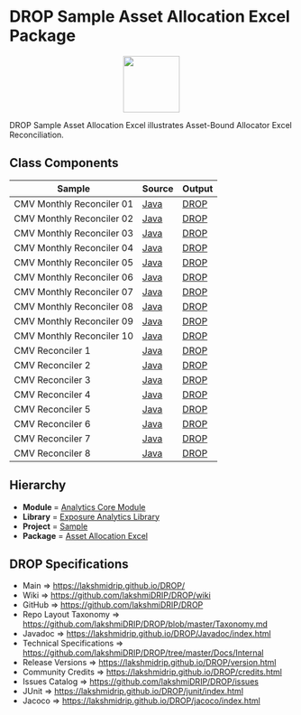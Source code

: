 # DROP Sample Asset Allocation Excel Package

<p align="center"><img src="https://github.com/lakshmiDRIP/DROP/blob/master/DRIP_Logo.gif?raw=true" width="100"></p>

DROP Sample Asset Allocation Excel illustrates Asset-Bound Allocator Excel Reconciliation.


## Class Components

 |           Sample          | Source | Output |
 |---------------------------|--------|--------|
 | CMV Monthly Reconciler 01 | [Java](https://github.com/lakshmiDRIP/DROP/tree/master/src/main/java/org/drip/sample/assetallocationexcel/CMVMonthlyReconciler01.java) | [DROP](https://github.com/lakshmiDRIP/DROP/blob/master/drop/org/drip/sample/assetallocationexcel/CMVMonthlyReconciler01.drop) |
 | CMV Monthly Reconciler 02 | [Java](https://github.com/lakshmiDRIP/DROP/tree/master/src/main/java/org/drip/sample/assetallocationexcel/CMVMonthlyReconciler02.java) | [DROP](https://github.com/lakshmiDRIP/DROP/blob/master/drop/org/drip/sample/assetallocationexcel/CMVMonthlyReconciler02.drop) |
 | CMV Monthly Reconciler 03 | [Java](https://github.com/lakshmiDRIP/DROP/tree/master/src/main/java/org/drip/sample/assetallocationexcel/CMVMonthlyReconciler03.java) | [DROP](https://github.com/lakshmiDRIP/DROP/blob/master/drop/org/drip/sample/assetallocationexcel/CMVMonthlyReconciler03.drop) |
 | CMV Monthly Reconciler 04 | [Java](https://github.com/lakshmiDRIP/DROP/tree/master/src/main/java/org/drip/sample/assetallocationexcel/CMVMonthlyReconciler04.java) | [DROP](https://github.com/lakshmiDRIP/DROP/blob/master/drop/org/drip/sample/assetallocationexcel/CMVMonthlyReconciler04.drop) |
 | CMV Monthly Reconciler 05 | [Java](https://github.com/lakshmiDRIP/DROP/tree/master/src/main/java/org/drip/sample/assetallocationexcel/CMVMonthlyReconciler05.java) | [DROP](https://github.com/lakshmiDRIP/DROP/blob/master/drop/org/drip/sample/assetallocationexcel/CMVMonthlyReconciler05.drop) |
 | CMV Monthly Reconciler 06 | [Java](https://github.com/lakshmiDRIP/DROP/tree/master/src/main/java/org/drip/sample/assetallocationexcel/CMVMonthlyReconciler06.java) | [DROP](https://github.com/lakshmiDRIP/DROP/blob/master/drop/org/drip/sample/assetallocationexcel/CMVMonthlyReconciler06.drop) |
 | CMV Monthly Reconciler 07 | [Java](https://github.com/lakshmiDRIP/DROP/tree/master/src/main/java/org/drip/sample/assetallocationexcel/CMVMonthlyReconciler07.java) | [DROP](https://github.com/lakshmiDRIP/DROP/blob/master/drop/org/drip/sample/assetallocationexcel/CMVMonthlyReconciler07.drop) |
 | CMV Monthly Reconciler 08 | [Java](https://github.com/lakshmiDRIP/DROP/tree/master/src/main/java/org/drip/sample/assetallocationexcel/CMVMonthlyReconciler08.java) | [DROP](https://github.com/lakshmiDRIP/DROP/blob/master/drop/org/drip/sample/assetallocationexcel/CMVMonthlyReconciler08.drop) |
 | CMV Monthly Reconciler 09 | [Java](https://github.com/lakshmiDRIP/DROP/tree/master/src/main/java/org/drip/sample/assetallocationexcel/CMVMonthlyReconciler09.java) | [DROP](https://github.com/lakshmiDRIP/DROP/blob/master/drop/org/drip/sample/assetallocationexcel/CMVMonthlyReconciler09.drop) |
 | CMV Monthly Reconciler 10 | [Java](https://github.com/lakshmiDRIP/DROP/tree/master/src/main/java/org/drip/sample/assetallocationexcel/CMVMonthlyReconciler10.java) | [DROP](https://github.com/lakshmiDRIP/DROP/blob/master/drop/org/drip/sample/assetallocationexcel/CMVMonthlyReconciler10.drop) |
 | CMV Reconciler 1          | [Java](https://github.com/lakshmiDRIP/DROP/tree/master/src/main/java/org/drip/sample/assetallocationexcel/CMVReconciler1.java) | [DROP](https://github.com/lakshmiDRIP/DROP/blob/master/drop/org/drip/sample/assetallocationexcel/CMVReconciler1.drop) |
 | CMV Reconciler 2          | [Java](https://github.com/lakshmiDRIP/DROP/tree/master/src/main/java/org/drip/sample/assetallocationexcel/CMVReconciler2.java) | [DROP](https://github.com/lakshmiDRIP/DROP/blob/master/drop/org/drip/sample/assetallocationexcel/CMVReconciler2.drop) |
 | CMV Reconciler 3          | [Java](https://github.com/lakshmiDRIP/DROP/tree/master/src/main/java/org/drip/sample/assetallocationexcel/CMVReconciler3.java) | [DROP](https://github.com/lakshmiDRIP/DROP/blob/master/drop/org/drip/sample/assetallocationexcel/CMVReconciler3.drop) |
 | CMV Reconciler 4          | [Java](https://github.com/lakshmiDRIP/DROP/tree/master/src/main/java/org/drip/sample/assetallocationexcel/CMVReconciler4.java) | [DROP](https://github.com/lakshmiDRIP/DROP/blob/master/drop/org/drip/sample/assetallocationexcel/CMVReconciler4.drop) |
 | CMV Reconciler 5          | [Java](https://github.com/lakshmiDRIP/DROP/tree/master/src/main/java/org/drip/sample/assetallocationexcel/CMVReconciler5.java) | [DROP](https://github.com/lakshmiDRIP/DROP/blob/master/drop/org/drip/sample/assetallocationexcel/CMVReconciler5.drop) |
 | CMV Reconciler 6          | [Java](https://github.com/lakshmiDRIP/DROP/tree/master/src/main/java/org/drip/sample/assetallocationexcel/CMVReconciler6.java) | [DROP](https://github.com/lakshmiDRIP/DROP/blob/master/drop/org/drip/sample/assetallocationexcel/CMVReconciler6.drop) |
 | CMV Reconciler 7          | [Java](https://github.com/lakshmiDRIP/DROP/tree/master/src/main/java/org/drip/sample/assetallocationexcel/CMVReconciler7.java) | [DROP](https://github.com/lakshmiDRIP/DROP/blob/master/drop/org/drip/sample/assetallocationexcel/CMVReconciler7.drop) |
 | CMV Reconciler 8          | [Java](https://github.com/lakshmiDRIP/DROP/tree/master/src/main/java/org/drip/sample/assetallocationexcel/CMVReconciler8.java) | [DROP](https://github.com/lakshmiDRIP/DROP/blob/master/drop/org/drip/sample/assetallocationexcel/CMVReconciler8.drop) |


## Hierarchy

 <ul>
	<li><b>Module </b> = <a href = "https://github.com/lakshmiDRIP/DROP/tree/master/AnalyticsCore.md">Analytics Core Module</a></li>
	<li><b>Library</b> = <a href = "https://github.com/lakshmiDRIP/DROP/tree/master/ExposureAnalyticsLibrary.md">Exposure Analytics Library</a></li>
	<li><b>Project</b> = <a href = "https://github.com/lakshmiDRIP/DROP/tree/master/src/main/java/org/drip/sample/README.md">Sample</a></li>
	<li><b>Package</b> = <a href = "https://github.com/lakshmiDRIP/DROP/tree/master/src/main/java/org/drip/sample/assetallocationexcel/README.md">Asset Allocation Excel</a></li>
 </ul>


## DROP Specifications

 * Main                     => https://lakshmidrip.github.io/DROP/
 * Wiki                     => https://github.com/lakshmiDRIP/DROP/wiki
 * GitHub                   => https://github.com/lakshmiDRIP/DROP
 * Repo Layout Taxonomy     => https://github.com/lakshmiDRIP/DROP/blob/master/Taxonomy.md
 * Javadoc                  => https://lakshmidrip.github.io/DROP/Javadoc/index.html
 * Technical Specifications => https://github.com/lakshmiDRIP/DROP/tree/master/Docs/Internal
 * Release Versions         => https://lakshmidrip.github.io/DROP/version.html
 * Community Credits        => https://lakshmidrip.github.io/DROP/credits.html
 * Issues Catalog           => https://github.com/lakshmiDRIP/DROP/issues
 * JUnit                    => https://lakshmidrip.github.io/DROP/junit/index.html
 * Jacoco                   => https://lakshmidrip.github.io/DROP/jacoco/index.html
